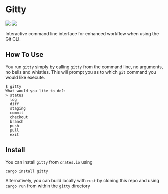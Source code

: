 # Gitty

[![](https://img.shields.io/crates/v/gitty)](https://crates.io/crates/gitty)
![](https://img.shields.io/crates/l/gitty.svg)

Interactive command line interface for enhanced workflow when using the Git CLI.

## How To Use
You run `gitty` simply by calling `gitty` from the command line, no arguments, no bells and whistles. This will prompt you as to which `git` command you would like execute. 
```
$ gitty
What would you like to do?:
> status
  log
  diff
  staging
  commit
  checkout
  branch
  push
  pull
  exit
```

## Install 
You can install `gitty` from `crates.io` using
```
cargo install gitty
```
Alternatively, you can build locally with `rust` by cloning this repo and using `cargo run` from within the `gitty` directory
